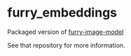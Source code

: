 # furry_embeddings

Packaged version of [furry-image-model](https://github.com/ZenithO-o/furry-image-model)

See that repository for more information.
